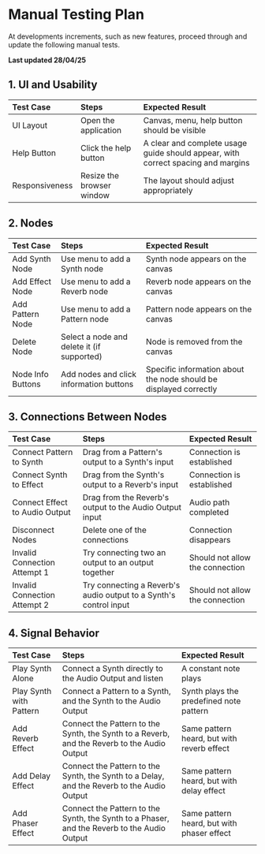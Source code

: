 # Manual Testing Plan

At developments increments, such as new features, proceed through and update the following manual tests.

**Last updated 28/04/25**

## 1. UI and Usability

| Test Case | Steps | Expected Result |
|:---|:---|:---|
| UI Layout | Open the application | Canvas, menu, help button should be visible |
| Help Button | Click the help button | A clear and complete usage guide should appear, with correct spacing and margins |
| Responsiveness | Resize the browser window | The layout should adjust appropriately |

## 2. Nodes

| Test Case | Steps | Expected Result |
|:---|:---|:---|
| Add Synth Node | Use menu to add a Synth node | Synth node appears on the canvas |
| Add Effect Node | Use menu to add a Reverb node | Reverb node appears on the canvas |
| Add Pattern Node | Use menu to add a Pattern node | Pattern node appears on the canvas |
| Delete Node | Select a node and delete it (if supported) | Node is removed from the canvas |
| Node Info Buttons | Add nodes and click information buttons | Specific information about the node should be displayed correctly |

## 3. Connections Between Nodes

| Test Case | Steps | Expected Result |
|:---|:---|:---|
| Connect Pattern to Synth | Drag from a Pattern's output to a Synth's input | Connection is established |
| Connect Synth to Effect | Drag from the Synth's output to a Reverb's input | Connection is established |
| Connect Effect to Audio Output | Drag from the Reverb's output to the Audio Output input | Audio path completed |
| Disconnect Nodes | Delete one of the connections | Connection disappears |
| Invalid Connection Attempt 1 | Try connecting two an output to an output together | Should not allow the connection |
| Invalid Connection Attempt 2 | Try connecting a Reverb's audio output to a Synth's control input | Should not allow the connection |

## 4. Signal Behavior

| Test Case | Steps | Expected Result |
|:---|:---|:---|
| Play Synth Alone | Connect a Synth directly to the Audio Output and listen | A constant note plays |
| Play Synth with Pattern | Connect a Pattern to a Synth, and the Synth to the Audio Output | Synth plays the predefined note pattern |
| Add Reverb Effect | Connect the Pattern to the Synth, the Synth to a Reverb, and the Reverb to the Audio Output | Same pattern heard, but with reverb effect |
| Add Delay Effect | Connect the Pattern to the Synth, the Synth to a Delay, and the Reverb to the Audio Output | Same pattern heard, but with delay effect |
| Add Phaser Effect | Connect the Pattern to the Synth, the Synth to a Phaser, and the Reverb to the Audio Output | Same pattern heard, but with phaser effect |